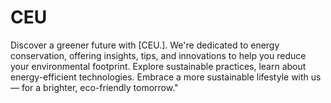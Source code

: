 # CEU
Discover a greener future with [CEU.]. We're dedicated to energy conservation, offering insights, tips, and innovations to help you reduce your environmental footprint. Explore sustainable practices, learn about energy-efficient technologies. Embrace a more sustainable lifestyle with us — for a brighter, eco-friendly tomorrow."
